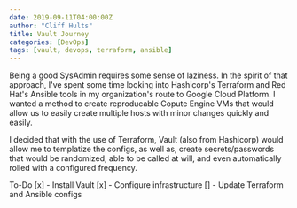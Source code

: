 ```yaml
---
date: 2019-09-11T04:00:00Z
author: "Cliff Hults"
title: Vault Journey
categories: [DevOps]
tags: [vault, devops, terraform, ansible]
---
```


Being a good SysAdmin requires some sense of laziness. In the spirit of that approach, I've spent some time looking into Hashicorp's Terraform and Red Hat's Ansible tools in my organization's route to Google Cloud Platform. I wanted a method to create reproducable Copute Engine VMs that would allow us to easily create multiple hosts with minor changes quickly and easily. 

I decided that with the use of Terraform, Vault (also from Hashicorp) would allow me to templatize the configs, as well as, create secrets/passwords that would be randomized, able to be called at will, and even automatically rolled with a configured frequency.

To-Do
[x] - Install Vault
[x] - Configure infrastructure
[] - Update Terraform and Ansible configs
